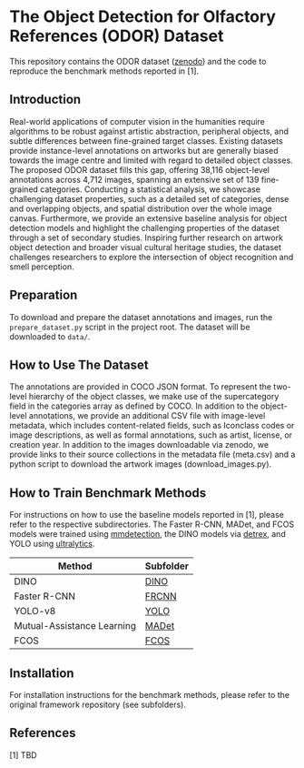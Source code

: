# The Object Detection for Olfactory References (ODOR) Dataset

This repository contains the ODOR dataset ([zenodo](https://zenodo.org/doi/10.5281/zenodo.6362951)) and the code to reproduce the benchmark methods  reported in [1].

## Introduction
Real-world applications of computer vision in the humanities require algorithms to be robust against artistic abstraction, peripheral objects, and subtle differences between fine-grained target classes. Existing datasets provide instance-level
annotations on artworks but are generally biased towards the image centre and limited with regard to detailed object classes. The proposed ODOR dataset fills this gap, offering 38,116 object-level annotations across 4,712 images, spanning an extensive set of 139 fine-grained categories. Conducting a statistical analysis, we showcase challenging dataset properties, such as a detailed set of categories, dense and overlapping objects, and spatial distribution over the whole image canvas. Furthermore, we provide an extensive baseline analysis for object detection models and highlight the challenging properties of the dataset through a set of secondary studies. Inspiring further research on artwork object detection and broader visual cultural heritage studies, the dataset challenges researchers to explore the intersection of object recognition and smell perception.

## Preparation
To download and prepare the dataset annotations and images, run the `prepare_dataset.py` script in the project root. The dataset will be downloaded to `data/`.

## How to Use The Dataset
The annotations are provided in COCO JSON format. To represent the two-level hierarchy of the object classes, we make use of the supercategory field in the categories array as defined by COCO. In addition to the object-level annotations, we provide an additional CSV file with image-level metadata, which includes content-related fields, such as Iconclass codes or image descriptions, as well as formal annotations, such as artist, license, or creation year. In addition to the images downloadable via zenodo, we provide links to their source collections in the metadata file (meta.csv) and a python script to download the artwork images (download_images.py).

## How to Train Benchmark Methods
For instructions on how to use the baseline models reported in [1], please refer to the respective subdirectories. 
The Faster R-CNN, MADet, and FCOS models were trained using [mmdetection](https://github.com/open-mmlab/mmdetection), the DINO models via [detrex](https://github.com/IDEA-Research/detrex), and YOLO using [ultralytics](ultralytics). 

| Method | Subfolder |
| --- | --- |
| DINO | [DINO](DINO) |
| Faster R-CNN | [FRCNN](FRCNN) |
| YOLO-v8 | [YOLO](YOLO) |
| Mutual-Assistance Learning | [MADet](MADet) |
| FCOS | [FCOS](FCOS) |

## Installation
For installation instructions for the benchmark methods, please refer to the original framework repository (see subfolders).

## References 
[1] TBD